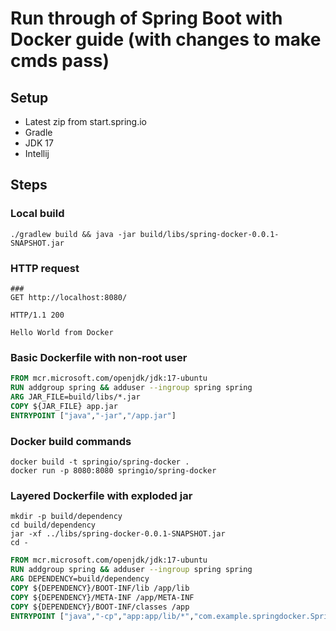 # Run through of Spring Boot with Docker guide (with changes to make cmds pass)

## Setup
- Latest zip from start.spring.io
- Gradle
- JDK 17
- Intellij

## Steps
### Local build
```shell
./gradlew build && java -jar build/libs/spring-docker-0.0.1-SNAPSHOT.jar
```
### HTTP request
```
###
GET http://localhost:8080/

HTTP/1.1 200

Hello World from Docker
```
### Basic Dockerfile with non-root user
```dockerfile
FROM mcr.microsoft.com/openjdk/jdk:17-ubuntu
RUN addgroup spring && adduser --ingroup spring spring
ARG JAR_FILE=build/libs/*.jar
COPY ${JAR_FILE} app.jar
ENTRYPOINT ["java","-jar","/app.jar"]
```
### Docker build commands
```shell
docker build -t springio/spring-docker .
docker run -p 8080:8080 springio/spring-docker
```
### Layered Dockerfile with exploded jar
```shell
mkdir -p build/dependency
cd build/dependency 
jar -xf ../libs/spring-docker-0.0.1-SNAPSHOT.jar
cd -
```
```dockerfile
FROM mcr.microsoft.com/openjdk/jdk:17-ubuntu
RUN addgroup spring && adduser --ingroup spring spring
ARG DEPENDENCY=build/dependency
COPY ${DEPENDENCY}/BOOT-INF/lib /app/lib
COPY ${DEPENDENCY}/META-INF /app/META-INF
COPY ${DEPENDENCY}/BOOT-INF/classes /app
ENTRYPOINT ["java","-cp","app:app/lib/*","com.example.springdocker.SpringDockerApplication"]
```
